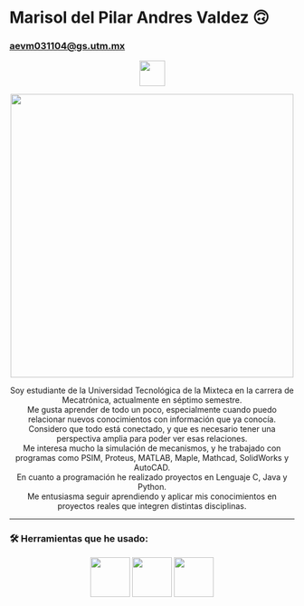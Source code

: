 # Marisol del Pilar Andres Valdez :upside_down_face:  
### aevm031104@gs.utm.mx

<p align="center">
  <img src="https://media.tenor.com/P2jzJOarlwYAAAAi/roblox-forsaken-roblox.gif" width="45">
</p>

<p align="center">
  <img src="https://i.pinimg.com/originals/f2/c7/f6/f2c7f62b7cfa21d1e92088c855aa3bd4.gif" width="500">
</p>

<p align="center">
Soy estudiante de la Universidad Tecnológica de la Mixteca en la carrera de Mecatrónica, actualmente en séptimo semestre.<br>
Me gusta aprender de todo un poco, especialmente cuando puedo relacionar nuevos conocimientos con información que ya conocía.<br>
Considero que todo está conectado, y que es necesario tener una perspectiva amplia para poder ver esas relaciones.<br>
Me interesa mucho la simulación de mecanismos, y he trabajado con programas como PSIM, Proteus, MATLAB, Maple, Mathcad, SolidWorks y AutoCAD.<br>
En cuanto a programación he realizado proyectos en Lenguaje C, Java y Python.<br>
Me entusiasma seguir aprendiendo y aplicar mis conocimientos en proyectos reales que integren distintas disciplinas.
</p>

---

### 🛠️ Herramientas que he usado:

<p align="center">
  <img src="https://upload.wikimedia.org/wikipedia/commons/2/21/Matlab_Logo.png" width="70" />
  <img src="https://upload.wikimedia.org/wikipedia/commons/2/2f/Autodesk_AutoCAD_logo.svg" width="70" />
  <img src="https://upload.wikimedia.org/wikipedia/commons/thumb/e/e3/SolidWorks_Logo.png/600px-SolidWorks_Logo.png" width="70" />
</p>
